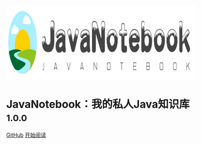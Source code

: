 <p align="center">
    <img src="./img/logo.png" width="1000px" height="200px"/>
</p>

# JavaNotebook：我的私人Java知识库 <small>1.0.0</small>

[GitHub](https://github.com/Geligamesh/JavaNotebook)
[开始阅读](#JavaNotebook)



